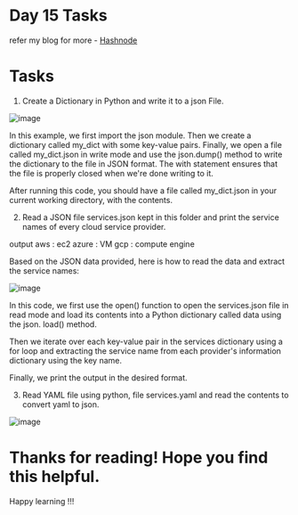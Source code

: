 # Day 15 Tasks
refer my blog for more - [Hashnode](https://sumitramchandra.hashnode.dev/python-libraries-for-devops)

# Tasks
1. Create a Dictionary in Python and write it to a json File.

![image](https://user-images.githubusercontent.com/119837985/229428777-88ea12d6-57a3-4d6b-97b6-1bb7c5226a1d.png)

In this example, we first import the json module. Then we create a dictionary called my_dict with some key-value pairs. Finally, we open a file called my_dict.json in write mode and use the json.dump() method to write the dictionary to the file in JSON format. The with statement ensures that the file is properly closed when we're done writing to it.

After running this code, you should have a file called my_dict.json in your current working directory, with the contents.

2. Read a JSON file services.json kept in this folder and print the service names of every cloud service provider.

output
aws : ec2
azure : VM
gcp : compute engine

Based on the JSON data provided, here is how to read the data and extract the service names:

![image](https://user-images.githubusercontent.com/119837985/229428904-4e640b4d-1290-479a-bd4c-fa96b3ffecad.png)


In this code, we first use the open() function to open the services.json file in read mode and load its contents into a Python dictionary called data using the json. load() method.

Then we iterate over each key-value pair in the services dictionary using a for loop and extracting the service name from each provider's information dictionary using the key name.

Finally, we print the output in the desired format.

3. Read YAML file using python, file services.yaml and read the contents to convert yaml to json.

![image](https://user-images.githubusercontent.com/119837985/229429067-cf1b1145-0a8c-4773-ad8f-8d6f469962a6.png)

# Thanks for reading! Hope you find this helpful.

Happy learning !!!
